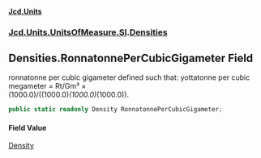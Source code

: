 #### [Jcd.Units](index.md 'index')
### [Jcd.Units.UnitsOfMeasure.SI](Jcd.Units.UnitsOfMeasure.SI.md 'Jcd.Units.UnitsOfMeasure.SI').[Densities](Densities.md 'Jcd.Units.UnitsOfMeasure.SI.Densities')

## Densities.RonnatonnePerCubicGigameter Field

ronnatonne per cubic gigameter defined such that: yottatonne per cubic megameter = Rt/Gm³ ×  
(1000.0)/((1000.0)*(1000.0)*(1000.0)).

```csharp
public static readonly Density RonnatonnePerCubicGigameter;
```

#### Field Value
[Density](Density.md 'Jcd.Units.UnitTypes.Density')